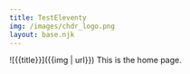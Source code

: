 ```yaml
---
title: TestEleventy
img: /images/chdr_logo.png
layout: base.njk
---
```


![{{title}}]({{img | url}})
This is the home page.
